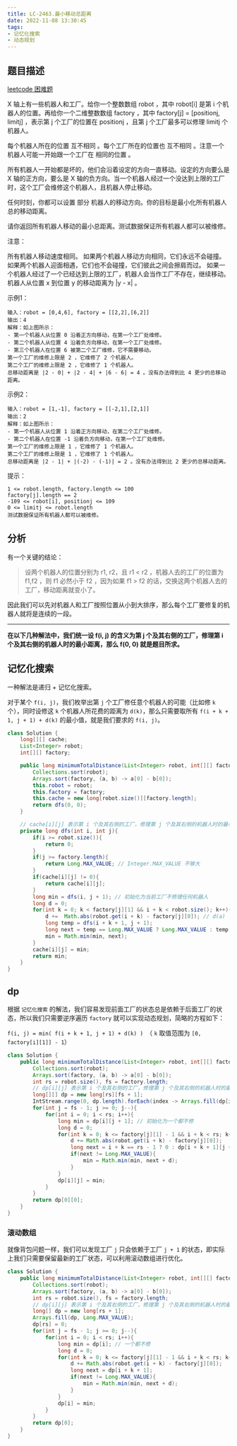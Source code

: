 ```yaml
---
title: LC-2463.最小移动总距离
date: 2022-11-08 13:30:45
tags:
- 记忆化搜索
- 动态规划
---
```


## 题目描述
[leetcode 困难题](https://leetcode.cn/problems/minimum-total-distance-traveled/)

X 轴上有一些机器人和工厂。给你一个整数数组 robot ，其中 robot[i] 是第 i 个机器人的位置。再给你一个二维整数数组 factory ，其中 factory[j] = [positionj, limitj] ，表示第 j 个工厂的位置在 positionj ，且第 j 个工厂最多可以修理 limitj 个机器人。

每个机器人所在的位置 互不相同 。每个工厂所在的位置也 互不相同 。注意一个机器人可能一开始跟一个工厂在 相同的位置 。

所有机器人一开始都是坏的，他们会沿着设定的方向一直移动。设定的方向要么是 X 轴的正方向，要么是 X 轴的负方向。当一个机器人经过一个没达到上限的工厂时，这个工厂会维修这个机器人，且机器人停止移动。

任何时刻，你都可以设置 部分 机器人的移动方向。你的目标是最小化所有机器人总的移动距离。

请你返回所有机器人移动的最小总距离。测试数据保证所有机器人都可以被维修。

注意：

所有机器人移动速度相同。
如果两个机器人移动方向相同，它们永远不会碰撞。
如果两个机器人迎面相遇，它们也不会碰撞，它们彼此之间会擦肩而过。
如果一个机器人经过了一个已经达到上限的工厂，机器人会当作工厂不存在，继续移动。
机器人从位置 x 到位置 y 的移动距离为 |y - x| 。

示例1：
```
输入：robot = [0,4,6], factory = [[2,2],[6,2]]
输出：4
解释：如上图所示：
- 第一个机器人从位置 0 沿着正方向移动，在第一个工厂处维修。
- 第二个机器人从位置 4 沿着负方向移动，在第一个工厂处维修。
- 第三个机器人在位置 6 被第二个工厂维修，它不需要移动。
第一个工厂的维修上限是 2 ，它维修了 2 个机器人。
第二个工厂的维修上限是 2 ，它维修了 1 个机器人。
总移动距离是 |2 - 0| + |2 - 4| + |6 - 6| = 4 。没有办法得到比 4 更少的总移动距离。
```

示例2：
```
输入：robot = [1,-1], factory = [[-2,1],[2,1]]
输出：2
解释：如上图所示：
- 第一个机器人从位置 1 沿着正方向移动，在第二个工厂处维修。
- 第二个机器人在位置 -1 沿着负方向移动，在第一个工厂处维修。
第一个工厂的维修上限是 1 ，它维修了 1 个机器人。
第二个工厂的维修上限是 1 ，它维修了 1 个机器人。
总移动距离是 |2 - 1| + |(-2) - (-1)| = 2 。没有办法得到比 2 更少的总移动距离。
```

提示：
```
1 <= robot.length, factory.length <= 100
factory[j].length == 2
-109 <= robot[i], positionj <= 109
0 <= limitj <= robot.length
测试数据保证所有机器人都可以被维修。
```
## 分析
有一个关键的结论：
> 设两个机器人的位置分别为 r1, r2，且 r1 < r2 ，机器人去的工厂的位置为 f1,f2 ，则 f1 必然小于 f2 ，因为如果 f1 > f2 的话，交换这两个机器人去的工厂，移动距离就变小了。

因此我们可以先对机器人和工厂按照位置从小到大排序，那么每个工厂要修复的机器人就将是连续的一段。

---

**在以下几种解法中，我们统一设 f(i, j) 的含义为第 j 个及其右侧的工厂，修理第 i 个及其右侧的机器人时的最小距离，那么 f(0, 0) 就是题目所求。**
## 记忆化搜索
一种解法是递归 + 记忆化搜索。

对于某个 `f(i, j)`，我们枚举出第 `j` 个工厂修任意个机器人的可能（比如修 `k` 个），同时设修这 `k` 个机器人所花费的距离为 `d(k)`，那么只需要取所有 `f(i + k + 1, j + 1) + d(k)` 的最小值，就是我们要求的 `f(i, j)`。
```Java
class Solution {
    long[][] cache;
    List<Integer> robot;
    int[][] factory;

    public long minimumTotalDistance(List<Integer> robot, int[][] factory) {
        Collections.sort(robot);
        Arrays.sort(factory, (a, b) -> a[0] - b[0]);
        this.robot = robot;
        this.factory = factory;
        this.cache = new long[robot.size()][factory.length];
        return dfs(0, 0);
    }

    // cache[i][j] 表示第 i 个及其右侧的工厂，修理第 j 个及其右侧的机器人时的最小距离
    private long dfs(int i, int j){
        if(i >= robot.size()){
            return 0;
        }
        if(j >= factory.length){
            return Long.MAX_VALUE; // Integer.MAX_VALUE 不够大
        }
        if(cache[i][j] != 0){
            return cache[i][j];
        }
        long min = dfs(i, j + 1); // 初始化为当前工厂不修理任何机器人
        long d = 0; 
        for(int k = 0; k < factory[j][1] && i + k < robot.size(); k++){
            d +=  Math.abs(robot.get(i + k) - factory[j][0]); // d(a)
            long temp = dfs(i + k + 1, j + 1);
            long next = temp == Long.MAX_VALUE ? Long.MAX_VALUE : temp + d; //防止溢出
            min = Math.min(min, next);
        }
        cache[i][j] = min;
        return min;
    }
}
```
## dp
根据 `记忆化搜索` 的解法，我们容易发现前面工厂的状态总是依赖于后面工厂的状态，所以我们只需要逆序遍历 `factory` 就可以实现动态规划，简略的方程如下：

`f(i, j) = min( f(i + k + 1, j + 1) + d(k) ) `（ `k` 取值范围为 `[0, factory[i][1]] - 1`）
```Java
class Solution {
    public long minimumTotalDistance(List<Integer> robot, int[][] factory) {
        Collections.sort(robot);
        Arrays.sort(factory, (a, b) -> a[0] - b[0]);
        int rs = robot.size(), fs = factory.length;
        // dp[i][j] 表示第 i 个及其右侧的工厂，修理第 j 个及其右侧的机器人时的最小距离
        long[][] dp = new long[rs][fs + 1];
        IntStream.range(0, dp.length).forEach(index -> Arrays.fill(dp[index], Long.MAX_VALUE));
        for(int j = fs - 1; j >= 0; j--){
            for(int i = 0; i < rs; i++){
                long min = dp[i][j + 1]; // 初始化为一个都不修
                long d = 0;
                for(int k = 0; k <= factory[j][1] - 1 && i + k < rs; k++){
                    d += Math.abs(robot.get(i + k) - factory[j][0]);
                    long next = i + k == rs - 1 ? 0 : dp[i + k + 1][j + 1] ;
                    if(next != Long.MAX_VALUE){
                        min = Math.min(min, next + d);
                    }
                }
                dp[i][j] = min;
            }
        }
        return dp[0][0];
    }
}
```

### 滚动数组
就像背包问题一样，我们可以发现工厂 `j` 只会依赖于工厂 `j + 1` 的状态，即实际上我们只需要保留最新的工厂状态，可以利用滚动数组进行优化。
```Java
class Solution {
    public long minimumTotalDistance(List<Integer> robot, int[][] factory) {
        Collections.sort(robot);
        Arrays.sort(factory, (a, b) -> a[0] - b[0]);
        int rs = robot.size(), fs = factory.length;
        // dp[i][j] 表示第 i 个及其右侧的工厂，修理第 j 个及其右侧的机器人时的最小距离
        long[] dp = new long[rs + 1];
        Arrays.fill(dp, Long.MAX_VALUE);
        dp[rs] = 0;
        for(int j = fs - 1; j >= 0; j--){
            for(int i = 0; i < rs; i++){
                long min = dp[i]; // 一个都不修
                long d = 0;
                for(int k = 0; k <= factory[j][1] - 1 && i + k < rs; k++){
                    d += Math.abs(robot.get(i + k) - factory[j][0]);
                    long next = dp[i + k + 1];
                    if(next != Long.MAX_VALUE){
                        min = Math.min(min, next + d);
                    }
                }
                dp[i] = min;
            }
        }
        return dp[0];
    }
}
```